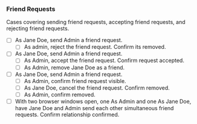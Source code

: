 ### Friend Requests

Cases covering sending friend requests, accepting friend requests, and
rejecting friend requests.

- [ ] As Jane Doe, send Admin a friend request.
    - [ ] As admin, reject the friend request.  Confirm its removed.

- [ ] As Jane Doe, send Admin a friend request.
     - [ ] As Admin, accept the friend request. Confirm request accepted.
     - [ ] As Admin, remove Jane Doe as a friend.

- [ ] As Jane Doe, send Admin a friend request.
    - [ ] As Admin, confirm friend request visible.
    - [ ] As Jane Doe, cancel the friend request. Confirm removed.
    - [ ] As Admin, confirm removed.

- [ ] With two browser windows open, one As Admin and one As Jane Doe, have Jane Doe
     and Admin send each other simultaneous friend requests.  Confirm relationship
     confirmed.
